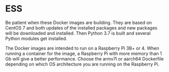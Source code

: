 # ESS

Be patient when these Docker images are building. They are based on CentOS 7 and both updates of the installed packages and new packages will be downloaded and installed. Then Python 3.7 is built and several Python modules get installed.

The Docker images are intended to run on a Raspberry Pi 3B+ or 4. When running a container for the image, a Raspberry Pi with more memory than 1 Gb will give a better performance. Choose the armv7l or aarch64 Dockerfile depending on which OS architecture you are running on the Raspberry Pi.